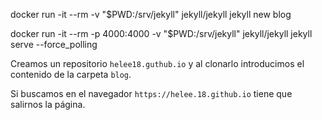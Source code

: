 docker run -it --rm -v "$PWD:/srv/jekyll" jekyll/jekyll jekyll new blog

docker run -it --rm -p 4000:4000 -v "$PWD:/srv/jekyll" jekyll/jekyll jekyll serve --force_polling

Creamos un repositorio `helee18.guthub.io` y al clonarlo introducimos el contenido de la carpeta `blog`.

Si buscamos en el navegador `https://helee.18.github.io` tiene que salirnos la página.